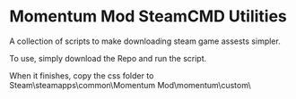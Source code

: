 # Momentum Mod SteamCMD Utilities
 A collection of scripts to make downloading steam game assests simpler.

To use, simply download the Repo and run the script.

When it finishes, copy the css folder to Steam\steamapps\common\Momentum Mod\momentum\custom\